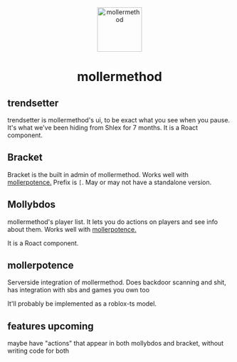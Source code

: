 <div align="center"><img src="https://5079.ml/5079mlicon.svg" alt="mollermethod" height="100"><h1>mollermethod</h1></div>

## trendsetter

trendsetter is mollermethod's ui, to be exact what you see when you pause. It's what we've been hiding from Shlex for 7 months.
It is a Roact component.

## Bracket

Bracket is the built in admin of mollermethod. Works well with [mollerpotence.](#mollerpotence)
Prefix is `[`.
May or may not have a standalone version.

## Mollybdos

mollermethod's player list. It lets you do actions on players and see info about them. Works well with [mollerpotence.](#mollerpotence)

It is a Roact component.

## mollerpotence

Serverside integration of mollermethod. Does backdoor scanning and shit, has integration with sbs and games you own too

It'll probably be implemented as a roblox-ts model.

## features upcoming

maybe have "actions" that appear in both mollybdos and bracket, without writing code for both
